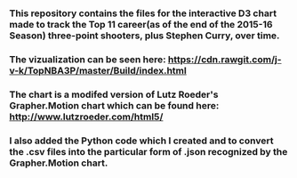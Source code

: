 ### This repository contains the files for the interactive D3 chart made to track the Top 11 career(as of the end of the 2015-16 Season) three-point shooters, plus Stephen Curry, over time.

### The vizualization can be seen here: https://cdn.rawgit.com/j-v-k/TopNBA3P/master/Build/index.html
 
###  The chart is a modifed version of Lutz Roeder's Grapher.Motion chart which can be found here: http://www.lutzroeder.com/html5/

### I also added the Python code which I created and to convert the .csv files into the particular form of .json recognized by the Grapher.Motion chart. 

